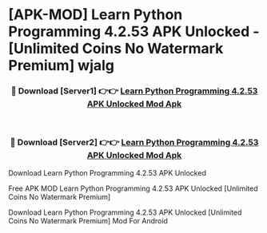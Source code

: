 # [APK-MOD] Learn Python Programming 4.2.53 APK Unlocked - [Unlimited Coins No Watermark Premium] wjalg



<div align="center">
<h3>🔴 Download [Server1] 👉👉 <a href="https://momento.my/?title=Learn_Python_Programming_4.2.53_APK_Unlocked">Learn Python Programming 4.2.53 APK Unlocked Mod Apk</a></h3><br>

<h3>🔴 Download [Server2] 👉👉 <a href="https://momento.my/?title=Learn_Python_Programming_4.2.53_APK_Unlocked">Learn Python Programming 4.2.53 APK Unlocked Mod Apk</a></h3>
</div>



Download Learn Python Programming 4.2.53 APK Unlocked 

Free APK MOD Learn Python Programming 4.2.53 APK Unlocked [Unlimited Coins No Watermark Premium]

Download Learn Python Programming 4.2.53 APK Unlocked [Unlimited Coins No Watermark Premium] Mod For Android

